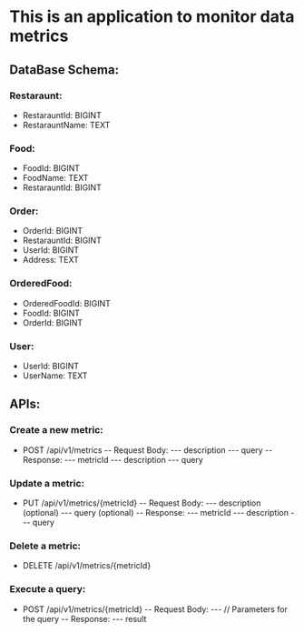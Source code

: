 # This is an application to monitor data metrics


## DataBase Schema:

### Restaraunt:
- RestarauntId: BIGINT
- RestarauntName: TEXT

### Food:
- FoodId: BIGINT
- FoodName: TEXT
- RestarauntId: BIGINT

### Order:
- OrderId: BIGINT
- RestarauntId: BIGINT
- UserId: BIGINT
- Address: TEXT

### OrderedFood:
- OrderedFoodId: BIGINT
- FoodId: BIGINT
- OrderId: BIGINT

### User:
- UserId: BIGINT
- UserName: TEXT


## APIs:

### Create a new metric:
- POST /api/v1/metrics
    -- Request Body:
        --- description
        --- query
    -- Response:
        --- metricId
        --- description
        --- query

### Update a metric:
- PUT /api/v1/metrics/{metricId}
    -- Request Body:
        --- description (optional)
        --- query (optional)
    -- Response:
        --- metricId
        --- description
        --- query

### Delete a metric:
- DELETE /api/v1/metrics/{metricId}

### Execute a query:
- POST /api/v1/metrics/{metricId}
    -- Request Body:
        --- // Parameters for the query
    -- Response:
        --- result


